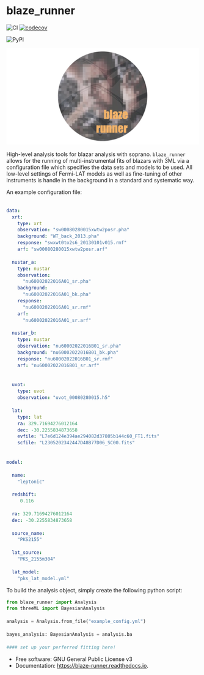 # blaze_runner
![CI](https://github.com/grburgess/blaze_runner/workflows/CI/badge.svg?branch=master)
[![codecov](https://codecov.io/gh/grburgess/blaze_runner/branch/master/graph/badge.svg)](https://codecov.io/gh/grburgess/blaze_runner)
<!---[![Documentation Status](https://readthedocs.org/projects/blaze_runner/badge/?version=latest)](https://blaze_runner.readthedocs.io/en/latest/?badge=latest) --->
<!---[![DOI](https://zenodo.org/badge/DOI/10.5281/zenodo.3372456.svg)](https://doi.org/10.5281/zenodo.3372456)--->
![PyPI](https://img.shields.io/pypi/v/blaze_runner)
<!---![PyPI - Downloads](https://img.shields.io/pypi/dm/blaze_runner)--->

![alt text](https://raw.githubusercontent.com/grburgess/blaze_runner/master/docs/media/logo.png)


High-level analysis tools for blazar analysis with soprano. `blaze_runner` allows for the running of multi-instrumental fits of blazars with 3ML via a configuration file which specifies the data sets and models to be used. All low-level settings of Fermi-LAT models as well as fine-tuning of other instruments is handle in the background in a standard and systematic way. 

An example configuration file:

```yaml

data:
  xrt:
    type: xrt
    observation: "sw00080280015xwtw2posr.pha"
    background: "WT_back_2013.pha"
    response: "swxwt0to2s6_20130101v015.rmf"
    arf: "sw00080280015xwtw2posr.arf"

  nustar_a:
    type: nustar
    observation:
      "nu60002022016A01_sr.pha"
    background:
      "nu60002022016A01_bk.pha"
    response:
      "nu60002022016A01_sr.rmf"
    arf:
      "nu60002022016A01_sr.arf"

  nustar_b:
    type: nustar
    observation: "nu60002022016B01_sr.pha"
    background: "nu60002022016B01_bk.pha"
    response: "nu60002022016B01_sr.rmf"
    arf: "nu60002022016B01_sr.arf"


  uvot:
    type: uvot
    observation: "uvot_00080280015.h5"

  lat:
    type: lat
    ra: 329.71694276012164
    dec: -30.2255834873658
    evfile: "L7e6d124e394ae294082d37805b144c60_FT1.fits"
    scfile: "L2305202342447D48B77D06_SC00.fits"


model:

  name:
    "leptonic"

  redshift:
     0.116

  ra: 329.71694276012164
  dec: -30.2255834873658

  source_name:
    "PKS2155"

  lat_source:
    "PKS_2155m304"

  lat_model:
    "pks_lat_model.yml"


```

To build the analysis object, simply create the following python script:

```python
from blaze_runner import Analysis
from threeML import BayesianAnalysis

analysis = Analysis.from_file("example_config.yml")

bayes_analysis: BayesianAnalysis = analysis.ba

#### set up your perferred fitting here!

```


* Free software: GNU General Public License v3
* Documentation: https://blaze-runner.readthedocs.io.



